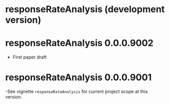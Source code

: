 # responseRateAnalysis (development version)

# responseRateAnalysis 0.0.0.9002

- First paper draft

# responseRateAnalysis 0.0.0.9001

-See vignette `responseRateAnalysis` for current project scope at this version.
